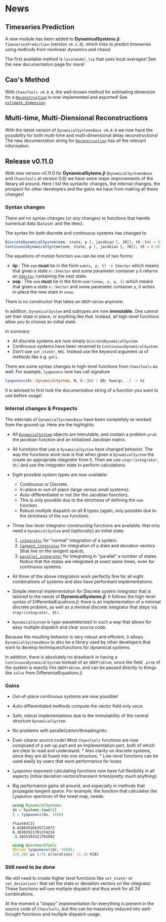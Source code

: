 # News
## Timeseries Prediction
A new module has been added to **DynamicalSystems.jl**: `TimeseriesPrediction` (version `v0.2.0`), which
tries to predict timeseries using methods from nonlinear dynamics and chaos!

The first available method is `localmodel_tsp` that uses local averages! See
the new documentation page for more!

## Cao's Method
With `ChaosTools v0.8.0`, the well-known method for estimating dimension for a
[`Reconstruction`](@ref) is now implemented and exported! See [`estimate_dimension`](@ref).

## Multi-time, Multi-Diensional Reconstructions
With the latest version of `DynamicalSystemsBase v0.8.0` we now have the possibility
for both multi-time and multi-dimensional delay reconstructions! The new documentation
string for [`Reconstruction`](@ref) has all the relevant information.

## Release v0.11.0
With new version v0.11.0 for **DynamicalSytems.jl** (`DynamicalSystemsBase` and `ChaosTools` at version 0.6) we have some major improvements of the library all around. Here I list the syntactic changes, the internal changes, the prospect for other developers and the gains we have from making all these changes!

### Syntax changes
There are no syntax changes (or *any* changes) to functions that handle numerical
data (`Dataset` and the likes).

The syntax for both discrete and continuous systems has changed to
```julia
DiscreteDynamicalSystem(eom, state, p [, jacobian [, J0]]; t0::Int = 0)
ContinuousDynamicalSystem(eom, state, p [, jacobian [, J0]]; t0 = 0.0)
```
The equations of motion function `eom` can be one of two forms:

* **iip** : The `eom` **must** be in the form `eom(x, p, t) -> SVector`
  which means that given a state `x::SVector` and some parameter container
  `p` it returns an [`SVector`](http://juliaarrays.github.io/StaticArrays.jl/stable/pages/api.html#SVector-1)
  containing the next state.
* **oop** : The `eom` **must** be in the form `eom!(xnew, x, p, t)`
  which means that given a state `x::Vector` and some parameter container `p`,
  it writes in-place the new state in `xnew`.

There is no constructor that takes an `ODEProblem` anymore.

In addition, `DynamicalSystem` and subtypes are now **immutable**. One cannot set
their state in place, or anything like that. Instead, all high-level functions
allow you to choose an initial state.

In summary:

* All discrete systems are now simply `DiscreteDynamicalSystem`.
* Continuous systems have been renamed to `ContinuousDynamicalSystem`.
* Don't use `set_state!`, etc. Instead use the keyword argument `u0` of
  methods like e.g. `gali`.

There are some syntax changes to high-level functions from `ChaosTools` as well.
For example, `lyapunovs` now has call signature
```julia
lyapunovs(ds::DynamicalSystem, N, k::Int | Q0; kwargs...) -> λs
```
It is advised to first look the documentation string of a function you want to use
before usage!

### Internal changes & Prospects
The internals of `DynamicalSystemsBase` have been completely re-worked from the ground up.
Here are the highlights:

* All [`DynamicalSystem`](@ref) objects are immutable, and contain a problem `prob`
  the jacobian function and an initialized Jacobian matrix.
* All functions that use a `DynamicalSystem` have changed behavior.
  The way the functions work now is that
  when given a `DynamicalSystem` the create an appropriate *integrator* from it.
  Then we use `step!(integrator, dt)` and use the integrator state to perform
  calculations.
* Eight possible system types are now available:
    * Continuous or Discrete.
    * In-place or out-of-place (large versus small systems).
    * Auto-differentiated or not (for the Jacobian function).
    * This is only possible due to the strictness of defining the `eom` function.
    * Robust multiple dispatch on all 8 types (again, only possible due to the strictness of the `eom` function).


* Three low-lever integrator constructing functions are available, that only need
  a `DynamicalSystem` and (optionally) an initial state:
    1. [`integrator`](@ref) for "normal" integration of a system.
    2. [`tangent_integrator`](@ref) for integration of a state and deviation vectors (that live on the tangent space).
    3. [`parallel_integrator`](@ref) for integrating in "parallel" a number of states. Notice that the states are integrated at *exact* same times, even for continuous systems.


* All three of the above integrators work perfectly fine for all eight combinations
  of systems and also have performant implementations.
* Simple internal implementation for Discrete system integrator that is tailored
  to the needs of **DynamicalSystems.jl**. It follows the high-level syntax of DifferentialEquations.jl: there is
  an implementation of a minimal discrete problem, as well as a minimal discrete
  integrator that steps via `step!(integrator, dt)`.
* `DynamicalSystem` is type-parameterized in such a way that allows for easy multiple
  dispatch and clear source code.

Because the resulting behavior is very robust and efficient, it allows
`DynamicalSystemsBase` to also be a library used by other developers that want to
develop techniques/functions for dynamical systems.

In addition, there is absolutely no drawback in having a `ContinuousDynamicalSystem`
instead of an `ODEProblem`, since the field `.prob` of the system is exactly this
`ODEProblem`, and can be passed directly to things like `solve` from DifferentialEquations.jl.

### Gains

* Out-of-place continuous systems are now possible!
* Auto-differentiated methods compute the vector field only once.
* Safe, robust implementations due to the immutability of the central structure `DynamicalSystem`.
* No problems with parallelization/threading/etc.
* Even clearer source code! Most `ChaosTools` functions are now composed of a
  set-up part and an implementation part, both of which are clear to read and understand.
      * Also clarity on discrete systems, since they are all fused into one structure.
      * Low-level functions can be used easily by users that want performance for loops.

* Lyapunov exponent calculating functions now have full flexibility in all aspects
  (initial deviation vectors/transient times/pretty much anything).
* Big performance gains all around, and especially in methods that propagate tangent space.
  For example, the function that calculates the Lyapunov spectrum of the towel map, needs:
  ```julia
  using DynamicalSystems
  ds = Systems.towel()
  l = lyapunovs(ds, 1000)
  ```
  ```
  Float64[3]
  0.42883526635723973
  0.36501911701374234
  -3.2835393321781092
  ```
  ```julia
  using BenchmarkTools
  @btime lyapunovs($ds, 1000);
  228.265 μs (176 allocations: 11.28 KiB)
  ```

### Still need to be done
We still need to create higher level functions like `set_state!` or `set_deviations!`
that set the state or deviation vectors on the integrator. These functions
will use multiple dispatch and thus work for all 24 combinations.

At the moment a "sloppy" implementation for everything is present in the source code
of `ChaosTools`, but this can be massively reduced into well-thought functions
and multiple dispatch usage.
